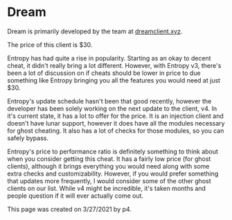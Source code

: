 # Dream

Dream is primarily developed by the team at [dreamclient.xyz](https://dreamclient.xyz).

The price of this client is $30.

Entropy has had quite a rise in popularity. Starting as an okay to decent cheat, it didn't really bring a lot different. However, with Entropy v3, there's been a lot of discussion on if cheats should be lower in price to due something like Entropy bringing you all the features you would need at just $30.

Entropy's update schedule hasn't been that good recently, however the developer has been solely working on the next update to the client, v4. In it's current state, it has a lot to offer for the price. It is an injection client and doesn't have lunar support, however it does have all the modules necessary for ghost cheating. It also has a lot of checks for those modules, so you can safely bypass.

Entropy's price to performance ratio is definitely something to think about when you consider getting this cheat. It has a fairly low price \(for ghost clients\), although it brings everything you would need along with some extra checks and customizability. However, if you would prefer something that updates more frequently, I would consider some of the other ghost clients on our list. While v4 might be incredible, it's taken months and people question if it will ever actually come out.

This page was created on 3/27/2021 by p4.[  
](https://minecraftclients.gitbook.io/minecraftclients-faq/ghost-clients/premium)

